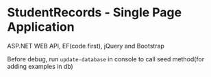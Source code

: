 # StudentRecords - Single Page Application


ASP.NET WEB API, EF(code first), jQuery and Bootstrap


Before debug, run <code>update-database</code> in console to call seed method(for adding examples in db)
